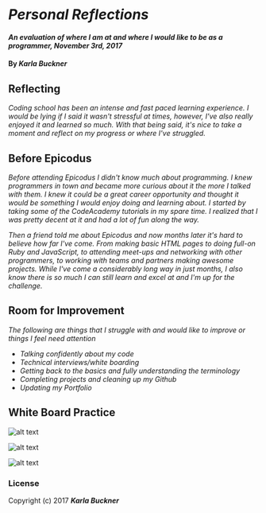 # _Personal Reflections_

#### _An evaluation of where I am at and where I would like to be as a programmer, November 3rd, 2017_

#### By _**Karla Buckner**_

## Reflecting

_Coding school has been an intense and fast paced learning experience. I would be lying if I said it wasn't stressful at times, however, I've also really enjoyed it and learned so much. With that being said, it's nice to take a moment and reflect on my progress or where I've struggled._

## Before Epicodus

_Before attending Epicodus I didn't know much about programming. I knew programmers in town and became more curious about it the more I talked with them. I knew it could be a great career opportunity and thought it would be something I would enjoy doing and learning about. I started by taking some of the CodeAcademy tutorials in my spare time. I realized that I was pretty decent at it and had a lot of fun along the way._

_Then a friend told me about Epicodus and now months later it's hard to believe how far I've come. From making basic HTML pages to doing full-on Ruby and JavaScript, to attending meet-ups and networking with other programmers, to working with teams and partners making awesome projects. While I've come a considerably long way in just months, I also know there is so much I can still learn and excel at and I'm up for the challenge._

## Room for Improvement

_The following are things that I struggle with and would like to improve or things I feel need attention_

* _Talking confidently about my code_
* _Technical interviews/white boarding_
* _Getting back to the basics and fully understanding the terminology_
* _Completing projects and cleaning up my Github_
* _Updating my Portfolio_

## White Board Practice

![alt text](http://url/to/IMG1.jpg)

![alt text](http://url/to/IMG2.jpg)

![alt text](http://url/to/IMG3.jpg)

### License

Copyright (c) 2017 **_Karla Buckner_**
